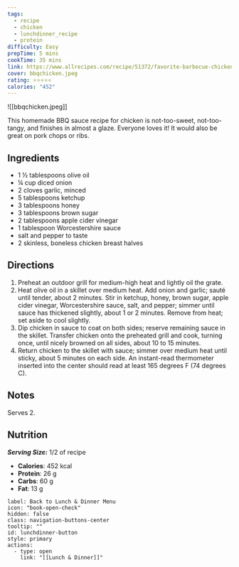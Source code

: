 ```yaml
---
tags:
  - recipe
  - chicken
  - lunchdinner_recipe
  - protein
difficulty: Easy
prepTime: 5 mins
cookTime: 35 mins
link: https://www.allrecipes.com/recipe/51372/favorite-barbecue-chicken/
cover: bbqchicken.jpeg
rating: ⭐️⭐️⭐️⭐️⭐️
calories: "452"
---
```


![[bbqchicken.jpeg]]

This homemade BBQ sauce recipe for chicken is not-too-sweet, not-too-tangy, and finishes in almost a glaze. Everyone loves it! It would also be great on pork chops or ribs.

## Ingredients
- 1 ½ tablespoons olive oil
- ¼ cup diced onion
- 2 cloves garlic, minced
- 5 tablespoons ketchup
- 3 tablespoons honey
- 3 tablespoons brown sugar
- 2 tablespoons apple cider vinegar
- 1 tablespoon Worcestershire sauce
- salt and pepper to taste
- 2 skinless, boneless chicken breast halves


## Directions
1. Preheat an outdoor grill for medium-high heat and lightly oil the grate.
2. Heat olive oil in a skillet over medium heat. Add onion and garlic; sauté until tender, about 2 minutes. Stir in ketchup, honey, brown sugar, apple cider vinegar, Worcestershire sauce, salt, and pepper; simmer until sauce has thickened slightly, about 1 or 2 minutes. Remove from heat; set aside to cool slightly.
3. Dip chicken in sauce to coat on both sides; reserve remaining sauce in the skillet. Transfer chicken onto the preheated grill and cook, turning once, until nicely browned on all sides, about 10 to 15 minutes.
4. Return chicken to the skillet with sauce; simmer over medium heat until sticky, about 5 minutes on each side. An instant-read thermometer inserted into the center should read at least 165 degrees F (74 degrees C).

## Notes
Serves 2.

## Nutrition
***Serving Size:*** 1/2 of recipe
- **Calories**: 452 kcal
- **Protein**: 26 g
- **Carbs**: 60 g
- **Fat**: 13 g


```meta-bind-button
label: Back to Lunch & Dinner Menu
icon: "book-open-check"
hidden: false
class: navigation-buttons-center
tooltip: ""
id: lunchdinner-button
style: primary
actions:
  - type: open
    link: "[[Lunch & Dinner]]"

```
 
